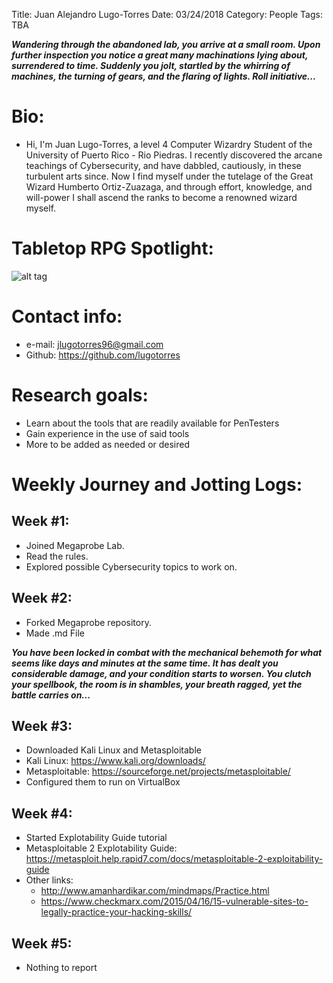 Title: Juan Alejandro Lugo-Torres
Date: 03/24/2018
Category: People
Tags: TBA

***Wandering through the abandoned lab, you arrive at a small room. Upon further inspection you notice a great many machinations lying about, surrendered to time. Suddenly you jolt, startled by the whirring of machines, the turning of gears, and the flaring of lights. Roll initiative...***

# Bio:
-  Hi, I'm Juan Lugo-Torres, a level 4 Computer Wizardry Student of the University of Puerto Rico - Rio Piedras. I recently discovered the arcane teachings of Cybersecurity, and have dabbled, cautiously, in these turbulent arts since. Now I find myself under the tutelage of the Great Wizard Humberto Ortiz-Zuazaga, and through effort, knowledge, and will-power I shall ascend the ranks to become a renowned wizard myself.

# Tabletop RPG Spotlight:
![alt tag](http://kotohi.com/ryuutama/wp-content/uploads/2013/10/ryuutama_cover1.jpg)

# Contact info:

- e-mail: <jlugotorres96@gmail.com>
- Github: <https://github.com/lugotorres>
  
# Research goals:
- Learn about the tools that are readily available for PenTesters
- Gain experience in the use of said tools
- More to be added as needed or desired

# Weekly Journey and Jotting Logs:
## Week #1:
- Joined Megaprobe Lab.
- Read the rules.
- Explored possible Cybersecurity topics to work on.
## Week #2:
- Forked Megaprobe repository.
- Made .md File

 ***You have been locked in combat with the mechanical behemoth for what seems like days and minutes at the same time. It has dealt you considerable damage, and your condition starts to worsen. You clutch your spellbook, the room is in shambles, your breath ragged, yet the battle carries on...***
 
 ## Week #3:
 - Downloaded Kali Linux and Metasploitable
 - Kali Linux: <https://www.kali.org/downloads/> 
 - Metasploitable: <https://sourceforge.net/projects/metasploitable/>
 - Configured them to run on VirtualBox
 
 ## Week #4:
- Started Explotability Guide tutorial
- Metasploitable 2 Explotability Guide: <https://metasploit.help.rapid7.com/docs/metasploitable-2-exploitability-guide>
- Other links:
  - <http://www.amanhardikar.com/mindmaps/Practice.html>
  - <https://www.checkmarx.com/2015/04/16/15-vulnerable-sites-to-legally-practice-your-hacking-skills/>

## Week #5:
- Nothing to report
